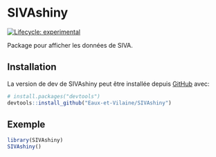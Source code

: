 
# SIVAshiny

<!-- badges: start -->

[![Lifecycle:
experimental](https://img.shields.io/badge/lifecycle-experimental-orange.svg)](https://lifecycle.r-lib.org/articles/stages.html#experimental)
<!-- badges: end -->

Package pour afficher les données de SIVA.

## Installation

La version de dev de SIVAshiny peut être installée depuis
[GitHub](https://github.com/) avec:

``` r
# install.packages("devtools")
devtools::install_github("Eaux-et-Vilaine/SIVAshiny")
```

## Exemple

``` r
library(SIVAshiny)
SIVAshiny()
```
